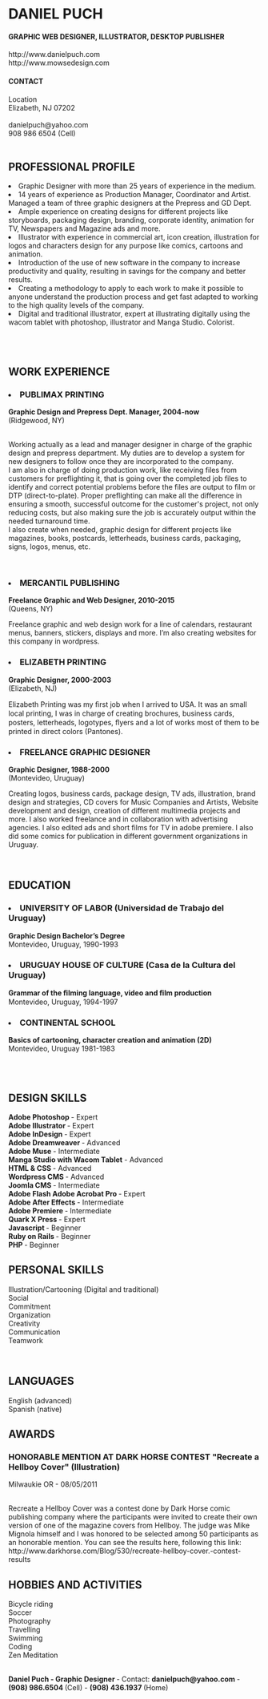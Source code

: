 
<h1>DANIEL PUCH </h1>
<h4> GRAPHIC WEB DESIGNER, ILLUSTRATOR, DESKTOP PUBLISHER<br>
</h4>
<p>http://www.danielpuch.com<br>
  http://www.mowsedesign.com <br>
</p>
<h4> CONTACT </h4>
<p>Location <br>
  Elizabeth, NJ 07202 <br>
  <br>
  danielpuch@yahoo.com <br>
  908 986 6504  (Cell) <br>
 <br>
</p>
<p>
<h2> PROFESSIONAL PROFILE </h2>
<li>Graphic Designer with more than 25 years of experience in the medium.</li>
<li>14 years of experience as  Production Manager, Coordinator and Artist. Managed a team of three graphic designers at the Prepress and GD Dept.</li>
<li>Ample experience on creating designs for different  projects like  storyboards, packaging design, branding, corporate identity, animation for TV, Newspapers and Magazine ads and more.</li>
<li>Illustrator with experience in commercial art, icon creation, illustration for logos and characters design for any purpose like comics, cartoons and animation.</li>
<li>Introduction of the use of new software in the company to increase productivity and quality, resulting in savings for the company and better results.</li>
<li>Creating a methodology to apply to each work to make it possible to anyone understand the production process and get fast adapted to working to the high quality levels of the company.</li>
<li>Digital and traditional illustrator, expert at illustrating digitally using the wacom tablet with photoshop, illustrator and Manga Studio. Colorist.</li>
</p>
<br>
<br>
<p>
<h2> WORK EXPERIENCE </h2>
<h3> <strong>
  <li> PUBLIMAX PRINTING </li>
  </strong> </h3>
<strong> Graphic Design and Prepress Dept. Manager, 2004-now </strong> <br>
(Ridgewood, NY) <br>
<br>
</p>
<p> Working actually as a lead and manager designer in charge of the graphic design and prepress department. My duties are to develop a system for new designers to follow once they are incorporated to the company. <br>
  I am also in charge of doing production work, like receiving files from  customers for preflighting it, that is going over the completed job files to identify and correct potential problems before the files are output to film or DTP (direct-to-plate). Proper preflighting can make all the difference in ensuring a smooth,   successful outcome for the customer's project,  not only reducing costs, but also making sure the job is   accurately output within the needed turnaround time.<br>
  I
  also create when needed, graphic design for different projects like magazines, books, postcards, letterheads, business cards, packaging, signs, logos, menus, etc.<br>
</p>
<br>
<p>
<h3>
  <li> <strong> MERCANTIL PUBLISHING </strong> </li>
</h3>
<strong> Freelance Graphic and Web Designer, 2010-2015 </strong> <br>
(Queens, NY) <br>
</p>
<p>Freelance graphic and web design work for a line of calendars, restaurant menus, banners, stickers, displays and more. I’m also creating websites for this company in wordpress.</p>
<p>
<h3>
  <li> ELIZABETH PRINTING </li>
</h3>
<strong> Graphic Designer, 2000-2003 </strong> <br>
(Elizabeth, NJ) <br>
</p>
<p>Elizabeth Printing was my ﬁrst job when I arrived to USA. It was an small local printing, I was in charge of creating brochures, business cards, posters, letterheads, logotypes, ﬂyers and a lot  of works most of them to be printed in direct colors (Pantones). </p>
<p>
<h3>
  <li> FREELANCE GRAPHIC DESIGNER </li>
</h3>

<strong> Graphic Designer, 1988-2000 </strong> <br>
(Montevideo, Uruguay) <br>
</p>
<p>Creating logos, business cards, package design, TV ads, illustration, brand design and strategies, CD covers for Music Companies and Artists, Website development and design, creation of different multimedia projects and more. I also worked freelance and in collaboration with advertising agencies. I also edited ads and short films for TV in adobe premiere. I also did some comics for publication in different government organizations in Uruguay.<br>
</p>
<p> <br>
<h2> EDUCATION </h2>

<h3>
  <li> UNIVERSITY OF LABOR (Universidad de Trabajo del Uruguay) </li>
</h3>
<strong> Graphic Design Bachelor’s Degree </strong><br>
Montevideo, Uruguay, 1990-1993<br>

<h3>
  <li> URUGUAY HOUSE OF CULTURE (Casa de la Cultura del Uruguay)</li>
</h3>
<strong> Grammar of the ﬁlming language, video and ﬁlm production </strong> <br>
Montevideo, Uruguay, 1994-1997 <br>

<h3>
  <li> CONTINENTAL SCHOOL </li>
</h3>
<strong> Basics of cartooning, character creation and animation (2D) </strong> <br>
Montevideo, Uruguay 1981-1983<br>
</p>
<br>
<br>
<h2> DESIGN SKILLS </h2>
<p>
<strong> Adobe Photoshop </strong> - Expert<br>
<strong>Adobe Illustrator </strong>- Expert<br>
<strong>Adobe InDesign </strong>- Expert<br>
<strong>Adobe Dreamweaver </strong> - Advanced<br>
<strong>Adobe Muse </strong> - Intermediate<br>
<strong>Manga Studio with Wacom Tablet</strong> - Advanced<br>
<strong>HTML &amp; CSS </strong> - Advanced<br>
<strong>Wordpress CMS </strong> - Advanced <br>
<strong>Joomla CMS </strong> - Intermediate<br>
<strong>Adobe Flash Adobe Acrobat Pro </strong>  - Expert<br>
<strong>Adobe After Effects </strong> - Intermediate<br>
<strong>Adobe Premiere </strong> -  Intermediate <br> 
<strong> Quark X Press </strong> - Expert <br>
<strong>Javascript </strong> - Beginner<br>
<strong>Ruby on Rails </strong> - Beginner<br>
<strong>PHP </strong>- Beginner<br>
</p>
<p> <h2> PERSONAL SKILLS </h2>
  Illustration/Cartooning (Digital and traditional)<br>
  Social <br>
  Commitment <br>
  Organization <br>
  Creativity <br>
  Communication <br>
  Teamwork <br> </p>
  <br>
  <h2> LANGUAGES </h2> 
  English (advanced)<br>
  Spanish  (native)<br>
 
 <p> <h2> AWARDS </h2> 
  <h3> HONORABLE MENTION AT DARK HORSE CONTEST "Recreate a Hellboy Cover" (Illustration) </h3>
  Milwaukie OR - 08/05/2011 <br>
  <br> </p>
  Recreate a Hellboy Cover was a contest done by Dark Horse comic publishing company where the participants were invited to create their own version of one of the magazine covers from Hellboy. The judge was Mike Mignola himself and I was honored to be selected among 50 participants as an honorable mention. You can see the results here, following this link: http://www.darkhorse.com/Blog/530/recreate-hellboy-cover.-contest-results <br>
 
 <p> <h2> HOBBIES AND ACTIVITIES </h2> 
  Bicycle riding<br>
  Soccer<br>
  Photography<br>
  Travelling<br>
  Swimming<br>
  Coding <br>
  Zen Meditation <br>
<br> </p>

<p> <strong> Daniel Puch - Graphic Designer </strong> - Contact: <strong> danielpuch@yahoo.com </strong> -
  <strong> (908) 986.6504 </strong> (Cell) - <strong> (908) 436.1937 </strong> (Home)</p>
